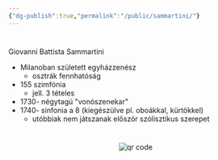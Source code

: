 ```yaml
---
{"dg-publish":true,"permalink":"/public/sammartini/"}
---
```


#

Giovanni Battista Sammartini

- Milanoban született egyházzenész
	- osztrák fennhatóság
- 155 szimfónia
	- jell. 3 tételes
- 1730- négytagú "vonószenekar"
- 1740- sinfonia a 8 (kiegészülve pl. oboákkal, kürtökkel)
	- utóbbiak nem játszanak először szólisztikus szerepet



#
<p style="text-align: center;"><img src="https://chart.googleapis.com/chart?cht=qr&chl=https://notes.andrasdenes.com/sammartini&chs=180x180&choe=UTF-8&chld=L|2" alt="qr code"></p>

